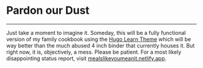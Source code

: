 # Pardon our Dust
___

Just take a moment to imagine it. Someday, this will be a fully functional version of my family cookbook using the [Hugo Learn Theme](https://themes.gohugo.io/hugo-theme-learn/) which will be way better than the much abused 4 inch binder that currently houses it. But right now, it is, objectively, a mess. Please be patient. For a most likely disappointing status report, visit [mealslikeyoumeanit.netlify.app](https://mealslikeyoumeanit.netlify.app/en/).